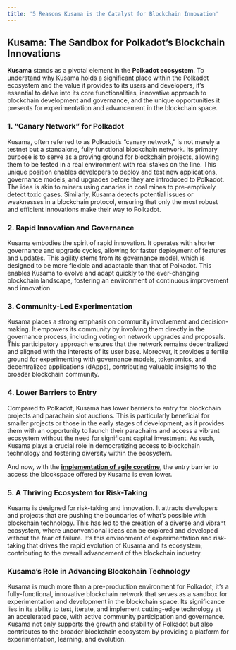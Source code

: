 ```yaml
---
title: '5 Reasons Kusama is the Catalyst for Blockchain Innovation'
---
```

Kusama: The Sandbox for Polkadot’s Blockchain Innovations
---------------------------------------------------------

**Kusama** stands as a pivotal element in the **Polkadot ecosystem**. To understand why Kusama holds a significant place within the Polkadot ecosystem and the value it provides to its users and developers, it’s essential to delve into its core functionalities, innovative approach to blockchain development and governance, and the unique opportunities it presents for experimentation and advancement in the blockchain space.

### 1. **“Canary Network” for Polkadot**

Kusama, often referred to as Polkadot’s “canary network,” is not merely a testnet but a standalone, fully functional blockchain network. Its primary purpose is to serve as a proving ground for blockchain projects, allowing them to be tested in a real environment with real stakes on the line. This unique position enables developers to deploy and test new applications, governance models, and upgrades before they are introduced to Polkadot. The idea is akin to miners using canaries in coal mines to pre-emptively detect toxic gases. Similarly, Kusama detects potential issues or weaknesses in a blockchain protocol, ensuring that only the most robust and efficient innovations make their way to Polkadot.

### 2. **Rapid Innovation and Governance**

Kusama embodies the spirit of rapid innovation. It operates with shorter governance and upgrade cycles, allowing for faster deployment of features and updates. This agility stems from its governance model, which is designed to be more flexible and adaptable than that of Polkadot. This enables Kusama to evolve and adapt quickly to the ever-changing blockchain landscape, fostering an environment of continuous improvement and innovation.

### 3. **Community-Led Experimentation**

Kusama places a strong emphasis on community involvement and decision-making. It empowers its community by involving them directly in the governance process, including voting on network upgrades and proposals. This participatory approach ensures that the network remains decentralized and aligned with the interests of its user base. Moreover, it provides a fertile ground for experimenting with governance models, tokenomics, and decentralized applications (dApps), contributing valuable insights to the broader blockchain community.

### 4. **Lower Barriers to Entry**

Compared to Polkadot, Kusama has lower barriers to entry for blockchain projects and parachain slot auctions. This is particularly beneficial for smaller projects or those in the early stages of development, as it provides them with an opportunity to launch their parachains and access a vibrant ecosystem without the need for significant capital investment. As such, Kusama plays a crucial role in democratizing access to blockchain technology and fostering diversity within the ecosystem.

And now, with the [**implementation of agile coretime**](https://dablock.com/guides/what-is-polkadot-agile-coretime/), the entry barrier to access the blockspace offered by Kusama is even lower.

### 5. **A Thriving Ecosystem for Risk-Taking**

Kusama is designed for risk-taking and innovation. It attracts developers and projects that are pushing the boundaries of what’s possible with blockchain technology. This has led to the creation of a diverse and vibrant ecosystem, where unconventional ideas can be explored and developed without the fear of failure. It’s this environment of experimentation and risk-taking that drives the rapid evolution of Kusama and its ecosystem, contributing to the overall advancement of the blockchain industry.

### Kusama’s Role in Advancing Blockchain Technology

Kusama is much more than a pre-production environment for Polkadot; it’s a fully-functional, innovative blockchain network that serves as a sandbox for experimentation and development in the blockchain space. Its significance lies in its ability to test, iterate, and implement cutting-edge technology at an accelerated pace, with active community participation and governance. Kusama not only supports the growth and stability of Polkadot but also contributes to the broader blockchain ecosystem by providing a platform for experimentation, learning, and evolution.